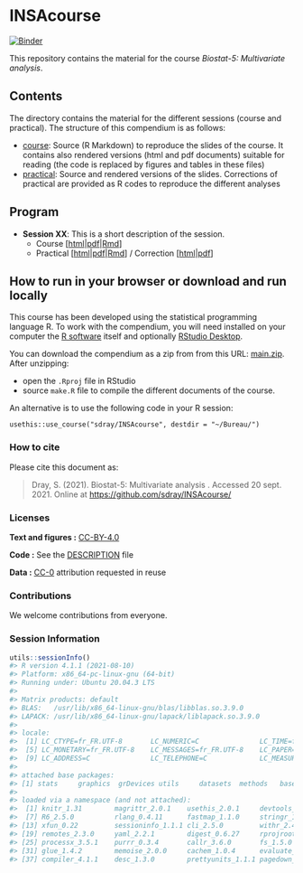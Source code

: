 
<!-- README.md is generated from README.Rmd. Please edit that file -->

# INSAcourse

[![Binder](https://mybinder.org/badge_logo.svg)](https://mybinder.org/v2/gh/sdray/INSAcourse/main?urlpath=rstudio)

This repository contains the material for the course *Biostat-5:
Multivariate analysis*.

## Contents

The directory contains the material for the different sessions (course
and practical). The structure of this compendium is as follows:

-   [course](course): Source (R Markdown) to reproduce the slides of the
    course. It contains also rendered versions (html and pdf documents)
    suitable for reading (the code is replaced by figures and tables in
    these files)
-   [practical](practical): Source and rendered versions of the slides.
    Corrections of practical are provided as R codes to reproduce the
    different analyses

## Program

-   **Session XX**: This is a short description of the session.
    -   Course
        \[[html](course/sessionXX/sessionXX.html)\|[pdf](course/sessionXX/sessionXX.pdf)\|[Rmd](course/sessionXX/sessionXX.Rmd)\]
    -   Practical
        \[[html](practical/sessionXX/sessionXX.html)\|[pdf](practical/sessionXX/sessionXX.pdf)\|[Rmd](practical/sessionXX/sessionXX.Rmd)\]
        / Correction
        \[[html](practical/sessionXX/sessionXX-corrected.html)\|[pdf](practical/sessionXX/sessionXX-corrected.pdf)\]

## How to run in your browser or download and run locally

This course has been developed using the statistical programming
language R. To work with the compendium, you will need installed on your
computer the [R software](https://cloud.r-project.org/) itself and
optionally [RStudio
Desktop](https://rstudio.com/products/rstudio/download/).

You can download the compendium as a zip from from this URL:
[main.zip](https://github.com/sdray/INSAcourse/archive/refs/heads/main.zip).
After unzipping:

-   open the `.Rproj` file in RStudio
-   source `make.R` file to compile the different documents of the
    course.

An alternative is to use the following code in your R session:

`usethis::use_course("sdray/INSAcourse", destdir = "~/Bureau/")`

### How to cite

Please cite this document as:

> Dray, S. (2021). Biostat-5: Multivariate analysis . Accessed 20 sept.
> 2021. Online at <https://github.com/sdray/INSAcourse/>

### Licenses

**Text and figures :**
[CC-BY-4.0](http://creativecommons.org/licenses/by/4.0/)

**Code :** See the [DESCRIPTION](DESCRIPTION) file

**Data :** [CC-0](http://creativecommons.org/publicdomain/zero/1.0/)
attribution requested in reuse

### Contributions

We welcome contributions from everyone.

### Session Information

``` r
utils::sessionInfo()
#> R version 4.1.1 (2021-08-10)
#> Platform: x86_64-pc-linux-gnu (64-bit)
#> Running under: Ubuntu 20.04.3 LTS
#> 
#> Matrix products: default
#> BLAS:   /usr/lib/x86_64-linux-gnu/blas/libblas.so.3.9.0
#> LAPACK: /usr/lib/x86_64-linux-gnu/lapack/liblapack.so.3.9.0
#> 
#> locale:
#>  [1] LC_CTYPE=fr_FR.UTF-8       LC_NUMERIC=C               LC_TIME=fr_FR.UTF-8        LC_COLLATE=fr_FR.UTF-8    
#>  [5] LC_MONETARY=fr_FR.UTF-8    LC_MESSAGES=fr_FR.UTF-8    LC_PAPER=fr_FR.UTF-8       LC_NAME=C                 
#>  [9] LC_ADDRESS=C               LC_TELEPHONE=C             LC_MEASUREMENT=fr_FR.UTF-8 LC_IDENTIFICATION=C       
#> 
#> attached base packages:
#> [1] stats     graphics  grDevices utils     datasets  methods   base     
#> 
#> loaded via a namespace (and not attached):
#>  [1] knitr_1.31        magrittr_2.0.1    usethis_2.0.1     devtools_2.4.2    pkgload_1.2.1     here_1.0.1       
#>  [7] R6_2.5.0          rlang_0.4.11      fastmap_1.1.0     stringr_1.4.0     tools_4.1.1       pkgbuild_1.2.0   
#> [13] xfun_0.22         sessioninfo_1.1.1 cli_2.5.0         withr_2.4.2       htmltools_0.5.1.1 ellipsis_0.3.2   
#> [19] remotes_2.3.0     yaml_2.2.1        digest_0.6.27     rprojroot_2.0.2   lifecycle_1.0.0   crayon_1.4.1     
#> [25] processx_3.5.1    purrr_0.3.4       callr_3.6.0       fs_1.5.0          ps_1.6.0          testthat_3.0.2   
#> [31] glue_1.4.2        memoise_2.0.0     cachem_1.0.4      evaluate_0.14     rmarkdown_2.7     stringi_1.6.2    
#> [37] compiler_4.1.1    desc_1.3.0        prettyunits_1.1.1 pagedown_0.13
```
